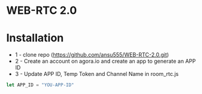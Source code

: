 # WEB-RTC 2.0




# Installation
* 1 - clone repo (https://github.com/ansu555/WEB-RTC-2.0.git)
* 2 - Create an account on agora.io and create an app to generate an APP ID
* 3 - Update APP ID, Temp Token and Channel Name in room_rtc.js
```javascript
let APP_ID = "YOU-APP-ID"
```



